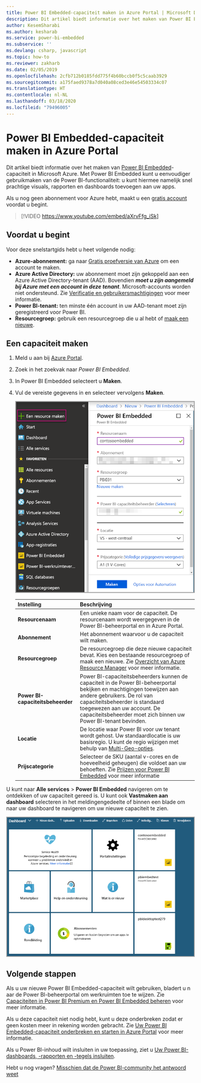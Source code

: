 ```yaml
---
title: Power BI Embedded-capaciteit maken in Azure Portal | Microsoft Docs
description: Dit artikel biedt informatie over het maken van Power BI Embedded-capaciteit in Microsoft Azure.
author: KesemSharabi
ms.author: kesharab
ms.service: power-bi-embedded
ms.subservice: ''
ms.devlang: csharp, javascript
ms.topic: how-to
ms.reviewer: zakharb
ms.date: 02/05/2019
ms.openlocfilehash: 2cfb712b0185fdd775f4b60bccb0f5c5caab3929
ms.sourcegitcommit: a175faed9378a7d040a08ced3e46e54503334c07
ms.translationtype: HT
ms.contentlocale: nl-NL
ms.lasthandoff: 03/18/2020
ms.locfileid: "79496005"
---
```

# <a name="create-power-bi-embedded-capacity-in-the-azure-portal"></a>Power BI Embedded-capaciteit maken in Azure Portal

Dit artikel biedt informatie over het maken van [Power BI Embedded](azure-pbie-what-is-power-bi-embedded.md)-capaciteit in Microsoft Azure. Met Power BI Embedded kunt u eenvoudiger gebruikmaken van de Power BI-functionaliteit: u kunt hiermee namelijk snel prachtige visuals, rapporten en dashboards toevoegen aan uw apps.

Als u nog geen abonnement voor Azure hebt, maakt u een [gratis account](https://azure.microsoft.com/free/) voordat u begint.

> [!VIDEO https://www.youtube.com/embed/aXrvFfg_iSk]

## <a name="before-you-begin"></a>Voordat u begint

Voor deze snelstartgids hebt u heet volgende nodig:

* **Azure-abonnement:** ga naar [Gratis proefversie van Azure](https://azure.microsoft.com/free/) om een account te maken.
* **Azure Active Directory:** uw abonnement moet zijn gekoppeld aan een Azure Active Directory-tenant (AAD). Bovendien ***moet u zijn aangemeld bij Azure met een account in deze tenant***. Microsoft-accounts worden niet ondersteund. Zie [Verificatie en gebruikersmachtigingen](https://docs.microsoft.com/azure/analysis-services/analysis-services-manage-users) voor meer informatie.
* **Power BI-tenant:** ten minste één account in uw AAD-tenant moet zijn geregistreerd voor Power BI.
* **Resourcegroep:** gebruik een resourcegroep die u al hebt of [maak een nieuwe](https://docs.microsoft.com/azure/azure-resource-manager/resource-group-overview).

## <a name="create-a-capacity"></a>Een capaciteit maken

1. Meld u aan bij [Azure Portal](https://portal.azure.com/).

2. Zoek in het zoekvak naar *Power BI Embedded*.

3. In Power BI Embedded selecteert u **Maken**.

4. Vul de vereiste gegevens in en selecteer vervolgens **Maken**.

    ![Velden die moeten worden ingevuld om nieuwe capaciteit te maken](media/azure-pbie-create-capacity/azure-portal-create-power-bi-embedded.png)

    |Instelling |Beschrijving |
    |---------|---------|
    |**Resourcenaam**|Een unieke naam voor de capaciteit. De resourcenaam wordt weergegeven in de Power BI-beheerportal en in Azure Portal.|
    |**Abonnement**|Het abonnement waarvoor u de capaciteit wilt maken.|
    |**Resourcegroep**|De resourcegroep die deze nieuwe capaciteit bevat. Kies een bestaande resourcegroep of maak een nieuwe. Zie [Overzicht van Azure Resource Manager](https://docs.microsoft.com/azure/azure-resource-manager/resource-group-overview) voor meer informatie.|
    |**Power BI-capaciteitsbeheerder**|Power BI-capaciteitsbeheerders kunnen de capaciteit in de Power BI-beheerportal bekijken en machtigingen toewijzen aan andere gebruikers. De rol van capaciteitsbeheerder is standaard toegewezen aan uw account. De capaciteitsbeheerder moet zich binnen uw Power BI-tenant bevinden.|
    |**Locatie**|De locatie waar Power BI voor uw tenant wordt gehost. Uw standaardlocatie is uw basisregio. U kunt de regio wijzigen met behulp van [Multi-Geo-opties](embedded-multi-geo.md).
    |**Prijscategorie**|Selecteer de SKU (aantal v-cores en de hoeveelheid geheugen) die voldoet aan uw behoeften.  Zie [Prijzen voor Power BI Embedded](https://azure.microsoft.com/pricing/details/power-bi-embedded/) voor meer informatie|

U kunt naar **Alle services** > **Power BI Embedded** navigeren om te ontdekken of uw capaciteit gereed is. U kunt ook **Vastmaken aan dashboard** selecteren in het meldingengedeelte of binnen een blade om naar uw dashboard te navigeren om uw nieuwe capaciteit te zien.

![Azure Portal-dashboard met Power BI Embedded-capaciteit](media/azure-pbie-create-capacity/azure-portal-dashboard.png)

## <a name="next-steps"></a>Volgende stappen

Als u uw nieuwe Power BI Embedded-capaciteit wilt gebruiken, bladert u n aar de Power BI-beheerportal om werkruimten toe te wijzen. Zie [Capaciteiten in Power BI Premium en Power BI Embedded beheren](https://powerbi.microsoft.com/documentation/powerbi-admin-premium-manage/) voor meer informatie.

Als u deze capaciteit niet nodig hebt, kunt u deze onderbreken zodat er geen kosten meer in rekening worden gebracht. Zie [Uw Power BI Embedded-capaciteit onderbreken en starten in Azure Portal](azure-pbie-pause-start.md) voor meer informatie.

Als u Power BI-inhoud wilt insluiten in uw toepassing, ziet u [Uw Power BI-dashboards, -rapporten en -tegels insluiten](https://powerbi.microsoft.com/documentation/powerbi-developer-embedding-content/).

Hebt u nog vragen? [Misschien dat de Power BI-community het antwoord weet](https://community.powerbi.com/)